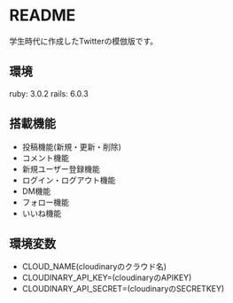 # README
学生時代に作成したTwitterの模倣版です。

## 環境
ruby: 3.0.2
rails: 6.0.3

## 搭載機能
- 投稿機能(新規・更新・削除)
- コメント機能
- 新規ユーザー登録機能
- ログイン・ログアウト機能
- DM機能
- フォロー機能
- いいね機能

## 環境変数
- CLOUD_NAME(cloudinaryのクラウド名)
- CLOUDINARY_API_KEY=(cloudinaryのAPIKEY)
- CLOUDINARY_API_SECRET=(cloudinaryのSECRETKEY)